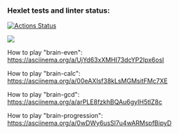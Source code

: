 ### Hexlet tests and linter status:
[![Actions Status](https://github.com/vikileon/frontend-project-44/workflows/hexlet-check/badge.svg)](https://github.com/vikileon/frontend-project-44/actions)

<a href="https://codeclimate.com/github/vikileon/frontend-project-44/maintainability"><img src="https://api.codeclimate.com/v1/badges/becf06779a2146e1a977/maintainability" /></a>

How to play "brain-even":
https://asciinema.org/a/UjYd63xXMHI73dcYP2Ipx6osI

How to play "brain-calc": 
https://asciinema.org/a/00eAXIsf38kLsMGMsitFMc7XE

How to play "brain-gcd":
https://asciinema.org/a/arPLE8fzkhBQAu6gyIH5tlZ8c

How to play "brain-progression":
https://asciinema.org/a/0wDWy6usSl7u4wARMspfBjpyD